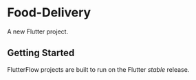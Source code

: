 # Food-Delivery

A new Flutter project.

## Getting Started

FlutterFlow projects are built to run on the Flutter _stable_ release.
